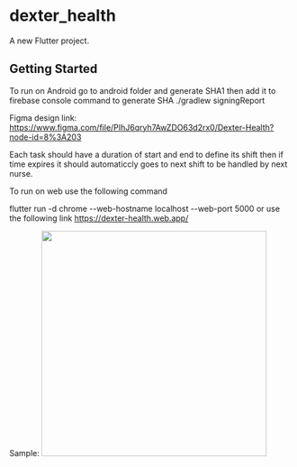 # dexter_health

A new Flutter project.

## Getting Started

To run on Android go to android folder and generate SHA1 then add it to firebase console
command to generate SHA
./gradlew signingReport

Figma design link:
https://www.figma.com/file/PIhJ6qryh7AwZDO63d2rx0/Dexter-Health?node-id=8%3A203

Each task should have a duration of start and end to define its shift then if time expires it should automaticcly goes to next shift to be handled by next nurse.

To run on web use the following command

flutter run -d chrome --web-hostname localhost --web-port 5000
or use the following link
https://dexter-health.web.app/

Sample:
<img src="[relative/...](https://github.com/amorenew/dexter_health/blob/main/sample.png?raw=true)" width="400px" />